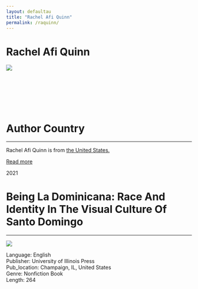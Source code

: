 ```yaml
---
layout: defaultau
title: "Rachel Afi Quinn"
permalink: /raquinn/
---
```

<!-- partial:index.partial.html -->
<div class="content">
     <h1>Rachel Afi Quinn</h1>
    <div class="quote">
        <div><img src=https://uh.edu/class/ccs/_images/people/Quinn_lg.jpg"" class="logo"></div>
    </div>
    <div class="timeline">
        <div style="padding-bottom:100px;"></div>
        <div class="block">
             <div class="date right"><p class="right"></p></div>
            <div class="dot"></div>
            <div class="left first">
            <div class="author_country">
                <h1>Author Country</h1><hr>
          <div class="aclocation">  <p>Rachel Afi Quinn is from <a href="{{ site.baseurl }}/1">the United States.</a></p></div>
              <div class="acreadmore">  <a href="https://en.wikipedia.org/wiki/Mary_Prince" target="_blank">Read more</a></div>
            </div>
            </div>
   <div class="block">
            <div class="date left"><p class="left">2021</p></div>
            <div class="dot"></div>
            <div class="right">
                <h1>Being La Dominicana: Race And Identity In The Visual Culture Of Santo Domingo</h1><hr>
                <p><img src="https://m.media-amazon.com/images/I/516QOjjCZeL._SY291_BO1,204,203,200_QL40_FMwebp_.jpg"></p>
                <p>
                Language: English<br/>
                Publisher: University of Illinois Press<br/>
                Pub_location: Champaign, IL, United States<br/>
                Genre: Nonfiction Book<br/>
                Length: 264<br/>                   </p>
            </div>
        </div>
